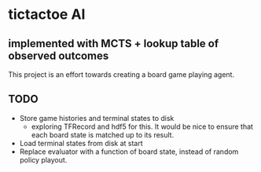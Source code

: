 # tictactoe AI
## implemented with MCTS + lookup table of observed outcomes

This project is an effort towards creating a board game playing agent.

## TODO
* Store game histories and terminal states to disk
	* exploring TFRecord and hdf5 for this. It would be nice to ensure that each board state is matched up to its result.
* Load terminal states from disk at start
* Replace evaluator with a function of board state, instead of random policy playout.

